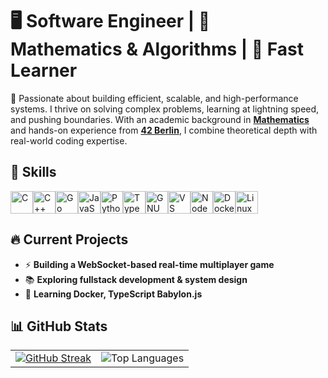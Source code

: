 # 🖥️ **Software Engineer** | 🎯 **Mathematics & Algorithms** | 🚀 **Fast Learner**

📖 Passionate about building efficient, scalable, and high-performance systems. I thrive on solving complex problems, learning at lightning speed, and pushing boundaries. With an academic background in **<a href="https://www.mi.fu-berlin.de/">Mathematics</a>** and hands-on experience from **<a href="https://42berlin.de/">42 Berlin</a>**, I combine theoretical depth with real-world coding expertise.

## 🔧 **Skills**
<p align="left">
<a href="https://docs.microsoft.com/en-us/cpp/?view=msvc-170" target="_blank" rel="noreferrer"><img src="https://raw.githubusercontent.com/danielcranney/readme-generator/main/public/icons/skills/c-colored.svg" width="36" height="36" alt="C" /></a><a href="https://docs.microsoft.com/en-us/cpp/?view=msvc-170" target="_blank" rel="noreferrer"><img src="https://raw.githubusercontent.com/danielcranney/readme-generator/main/public/icons/skills/cplusplus-colored.svg" width="36" height="36" alt="C++" /></a><a href="https://go.dev/doc/" target="_blank" rel="noreferrer"><img src="https://raw.githubusercontent.com/danielcranney/readme-generator/main/public/icons/skills/go-colored.svg" width="36" height="36" alt="Go" /></a><a href="https://developer.mozilla.org/en-US/docs/Web/JavaScript" target="_blank" rel="noreferrer"><img src="https://raw.githubusercontent.com/danielcranney/readme-generator/main/public/icons/skills/javascript-colored.svg" width="36" height="36" alt="JavaScript" /></a><a href="https://www.python.org/" target="_blank" rel="noreferrer"><img src="https://raw.githubusercontent.com/danielcranney/readme-generator/main/public/icons/skills/python-colored.svg" width="36" height="36" alt="Python" /></a><a href="https://www.typescriptlang.org/" target="_blank" rel="noreferrer"><img src="https://raw.githubusercontent.com/danielcranney/readme-generator/main/public/icons/skills/typescript-colored.svg" width="36" height="36" alt="TypeScript" /></a><a href="https://www.gnu.org/software/bash/" target="_blank" rel="noreferrer"><img src="https://raw.githubusercontent.com/danielcranney/readme-generator/main/public/icons/skills/gnubash.svg" width="36" height="36" alt="GNU Bash" /></a><a href="https://code.visualstudio.com/" target="_blank" rel="noreferrer"><img src="https://raw.githubusercontent.com/danielcranney/readme-generator/main/public/icons/skills/visualstudiocode.svg" width="36" height="36" alt="VS Code" /></a><a href="https://nodejs.org/en/" target="_blank" rel="noreferrer"><img src="https://raw.githubusercontent.com/danielcranney/readme-generator/main/public/icons/skills/nodejs-colored.svg" width="36" height="36" alt="NodeJS" /></a><a href="https://www.docker.com/" target="_blank" rel="noreferrer"><img src="https://raw.githubusercontent.com/danielcranney/readme-generator/main/public/icons/skills/docker-colored.svg" width="36" height="36" alt="Docker" /></a><a href="https://www.linux.org" target="_blank" rel="noreferrer"><img src="https://raw.githubusercontent.com/danielcranney/readme-generator/main/public/icons/skills/linux-colored.svg" width="36" height="36" alt="Linux" /></a>
</p>

## 🔥 **Current Projects**
- ⚡ **Building a WebSocket-based real-time multiplayer game**
- 📚 **Exploring fullstack development & system design**
- 🧠 **Learning Docker, TypeScript Babylon.js**

## 📊 **GitHub Stats**

<table style="border-spacing: 20px;">
  <tr>
    <td><a href="https://git.io/streak-stats"><img src="https://github-readme-streak-stats.herokuapp.com?user=bejasch&theme=nightowl" alt="GitHub Streak"></a></td>
    <td><img src="https://github-readme-stats.vercel.app/api/top-langs/?username=bejasch&theme=nightowl&show_icons=true&hide_border=true&layout=compact" alt="Top Languages"></td>
  </tr>
</table>

